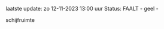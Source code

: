 laatste update: 
zo 12-11-2023 13:00   uur 
Status: FAALT - geel - 
<div class="service Y">schijfruimte</div>